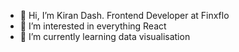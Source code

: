 - 👋 Hi, I’m Kiran Dash. Frontend Developer at Finxflo
- 👀 I’m interested in everything React
- 🌱 I’m currently learning data visualisation
